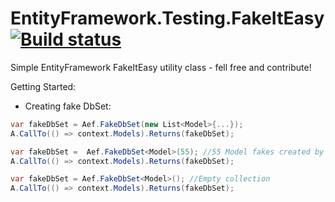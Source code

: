 EntityFramework.Testing.FakeItEasy [![Build status](https://ci.appveyor.com/api/projects/status/uquci4vq25l8yc3n?retina=true)](https://ci.appveyor.com/project/mgibas/entityframework-testing-fakeiteasy)
==================================

Simple EntityFramework FakeItEasy utility class - fell free and contribute!

Getting Started:

- Creating fake DbSet<T>:
```csharp
var fakeDbSet = Aef.FakeDbSet(new List<Model>{...});
A.CallTo(() => context.Models).Returns(fakeDbSet);
```

```csharp
var fakeDbSet =  Aef.FakeDbSet<Model>(55); //55 Model fakes created by FakeItEasy
A.CallTo(() => context.Models).Returns(fakeDbSet);
```

```csharp
var fakeDbSet = Aef.FakeDbSet<Model>(); //Empty collection
A.CallTo(() => context.Models).Returns(fakeDbSet);
```
